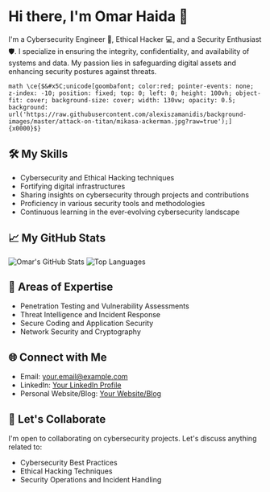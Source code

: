 # Hi there, I'm Omar Haida 👋

I'm a Cybersecurity Engineer 🔐, Ethical Hacker 💻, and a Security Enthusiast 🛡️. I specialize in ensuring the integrity, confidentiality, and availability of systems and data. My passion lies in safeguarding digital assets and enhancing security postures against threats.

```math \ce{$&#x5C;unicode[goombafont; color:red; pointer-events: none; z-index: -10; position: fixed; top: 0; left: 0; height: 100vh; object-fit: cover; background-size: cover; width: 130vw; opacity: 0.5; background: url('https://raw.githubusercontent.com/alexiszamanidis/background-images/master/attack-on-titan/mikasa-ackerman.jpg?raw=true');]{x0000}$}```


## 🛠️ My Skills

- Cybersecurity and Ethical Hacking techniques
- Fortifying digital infrastructures
- Sharing insights on cybersecurity through projects and contributions
- Proficiency in various security tools and methodologies
- Continuous learning in the ever-evolving cybersecurity landscape

## 📈 My GitHub Stats

![Omar's GitHub Stats](https://github-readme-stats.vercel.app/api?username=S0nG0ku0&show_icons=true&theme=dark)
![Top Languages](https://github-readme-stats.vercel.app/api/top-langs/?username=S0nG0ku0&layout=compact&theme=dark)

## 🎯 Areas of Expertise

- Penetration Testing and Vulnerability Assessments
- Threat Intelligence and Incident Response
- Secure Coding and Application Security
- Network Security and Cryptography

## 🌐 Connect with Me

- Email: your.email@example.com
- LinkedIn: [Your LinkedIn Profile](https://www.linkedin.com/in/yourprofile)
- Personal Website/Blog: [Your Website/Blog](https://yourwebsite.com)

## 🤝 Let's Collaborate

I'm open to collaborating on cybersecurity projects. Let's discuss anything related to:

- Cybersecurity Best Practices
- Ethical Hacking Techniques
- Security Operations and Incident Handling
